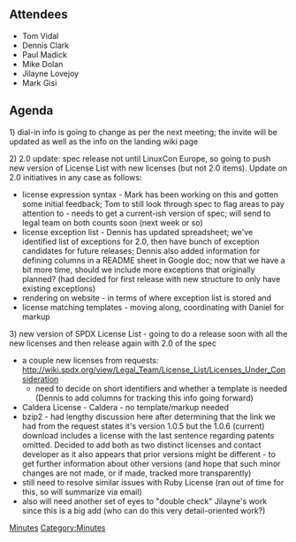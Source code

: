 ## Attendees

  - Tom Vidal
  - Dennis Clark
  - Paul Madick
  - Mike Dolan
  - Jilayne Lovejoy
  - Mark Gisi

## Agenda

1\) dial-in info is going to change as per the next meeting; the invite
will be updated as well as the info on the landing wiki page

2\) 2.0 update: spec release not until LinuxCon Europe, so going to push
new version of License List with new licenses (but not 2.0 items).
Update on 2.0 initiatives in any case as follows:

  - license expression syntax - Mark has been working on this and gotten
    some initial feedback; Tom to still look through spec to flag areas
    to pay attention to - needs to get a current-ish version of spec;
    will send to legal team on both counts soon (next week or so)
  - license exception list - Dennis has updated spreadsheet; we've
    identified list of exceptions for 2.0, then have bunch of exception
    candidates for future releases; Dennis also added information for
    defining columns in a README sheet in Google doc; now that we have a
    bit more time, should we include more exceptions that originally
    planned? (had decided for first release with new structure to only
    have existing exceptions)
  - rendering on website - in terms of where exception list is stored
    and
  - license matching templates - moving along, coordinating with Daniel
    for markup

3\) new version of SPDX License List - going to do a release soon with
all the new licenses and then release again with 2.0 of the spec

  - a couple new licenses from requests:
    <http://wiki.spdx.org/view/Legal_Team/License_List/Licenses_Under_Consideration>
    - need to decide on short identifiers and whether a template is
    needed (Dennis to add columns for tracking this info going forward)
  - Caldera License - Caldera - no template/markup needed
  - bzip2 - had lengthy discussion here after determining that the link
    we had from the request states it's version 1.0.5 but the 1.0.6
    (current) download includes a license with the last sentence
    regarding patents omitted. Decided to add both as two distinct
    licenses and contact developer as it also appears that prior
    versions might be different - to get further information about other
    versions (and hope that such minor changes are not made, or if made,
    tracked more transparently)
  - still need to resolve similar issues with Ruby License (ran out of
    time for this, so will summarize via email)
  - also will need another set of eyes to "double check" Jilayne's work
    since this is a big add (who can do this very detail-oriented work?)

[Minutes](Category:Legal "wikilink")
[Category:Minutes](Category:Minutes "wikilink")
